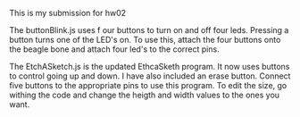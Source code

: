 This is my submission for hw02

The buttonBlink.js uses f our buttons to turn on and off four leds. Pressing a button turns one of the LED's on. To use this, attach the four buttons onto the beagle bone and attach four led's to the correct pins.

The EtchASketch.js is the updated EthcaSketh program. It now uses buttons to control going up and down. I have also included an erase button. Connect five buttons to the appropriate pins to use this program. To edit the size, go withing the code and change the heigth and width values to the ones you want.

